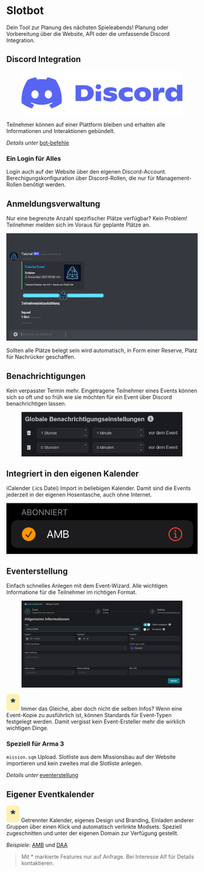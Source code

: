 # Slotbot

Dein Tool zur Planung des nächsten Spieleabends! Planung oder Vorbereitung über die Website, API oder die umfassende Discord Integration.

## Discord Integration

<div align="center">

<figure><img src=".gitbook/assets/Discord-Logo+Wordmark-Color.png" alt="Discord Logo mit Schriftzug"><figcaption></figcaption></figure>

</div>

Teilnehmer können auf einer Plattform bleiben und erhalten alle Informationen und Interaktionen gebündelt.

_Details unter_ [bot-befehle](slotbot/bot-befehle/ "mention")

### Ein Login für Alles

Login auch auf der Website über den eigenen Discord-Account. Berechigungskonfiguration über Discord-Rollen, die nur für Management-Rollen benötigt werden.

## Anmeldungsverwaltung

Nur eine begrenzte Anzahl spezifischer Plätze verfügbar? Kein Problem! Teilnehmer melden sich im Voraus für geplante Plätze an.

![](.gitbook/assets/Slotbot-Slot.gif)

Sollten alle Plätze belegt sein wird automatisch, in Form einer Reserve, Platz für Nachrücker geschaffen.

## Benachrichtigungen

Kein verpasster Termin mehr. Eingetragene Teilnehmer eines Events können sich so oft und so früh wie sie möchten für ein Event über Discord benachrichtigen lassen.

<figure><img src=".gitbook/assets/Slotbot-DE-Notifications.png" alt="Konfigurationsmaske der globalen Benachrichtigungseinstellungen im eigenen Profil"><figcaption></figcaption></figure>

## Integriert in den eigenen Kalender

iCalender (.ics Datei) Import in beliebigen Kalender. Damit sind die Events jederzeit in der eigenen Hosentasche, auch ohne Internet.

![](.gitbook/assets/Slotbot-AppleCalendar-Create9.PNG)

## Eventerstellung

Einfach schnelles Anlegen mit dem Event-Wizard. Alle wichtigen Informatione für die Teilnehmer im richtigen Format.

<figure><img src=".gitbook/assets/Slotbot-DE-EventWizard.png" alt="Event-Anlage-Maske"><figcaption></figcaption></figure>

<img src=".gitbook/assets/Badge-Star.png" alt="" data-size="line"> Immer das Gleiche, aber doch nicht die selben Infos? Wenn eine Event-Kopie zu ausführlich ist, können Standards für Event-Typen festgelegt werden. Damit vergisst kein Event-Ersteller mehr die wirklich wichtigen Dinge.

### Speziell für Arma 3

`mission.sqm` Upload. Slotliste aus dem Missionsbau auf der Website importieren und kein zweites mal die Slotliste anlegen.

_Details unter_ [eventerstellung](slotbot/eventerstellung/ "mention")

## Eigener Eventkalender

<img src=".gitbook/assets/Badge-Star.png" alt="" data-size="line"> Getrennter Kalender, eigenes Design und Branding, Einladen anderer Gruppen über einen Klick und automatisch verlinkte Modsets. Speziell zugeschnitten und unter der eigenen Domain zur Verfügung gestellt.

_Beispiele_: [AMB](https://armamachtbock.de/events) und [DAA](https://events.deutsche-arma-allianz.de/events)

> Mit \* markierte Features nur auf Anfrage. Bei Interesse Alf für Details kontaktieren.

